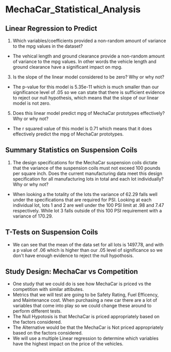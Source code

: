 # MechaCar_Statistical_Analysis

## Linear Regression to Predict
1. Which variables/coefficients provided a non-random amount of variance to the mpg values in the dataset?
- The vehical length and ground clearance provide a non-random amount of variance to the mpg values.  In other words the vehicle length and ground clearance have a significant impact on mpg. 
3. Is the slope of the linear model considered to be zero? Why or why not?
- The p-value for this model is 5.35e-11 which is much smaller than our significance level of .05 so we can state that there is sufficient evidence to reject our null hypothesis, which means that the slope of our linear model is not zero.
5. Does this linear model predict mpg of MechaCar prototypes effectively? Why or why not?
- The r squared value of this model is 0.71 which means that it does effectively predict the mpg of MechaCar prototypes. 


## Summary Statistics on Suspension Coils
1. The design specifications for the MechaCar suspension coils dictate that the variance of the suspension coils must not exceed 100 pounds per square inch. Does the current manufacturing data meet this design specification for all manufacturing lots in total and each lot individually? Why or why not?
- When looking a the totality of the lots the variance of 62.29 falls well under the specifications that are required for PSI.  Looking at each individual lot, lots 1 and 2 are well under the 100 PSI limit at .98 and 7.47 respectively.  While lot 3 falls outside of this 100 PSI requirement with a variance of 170.29. 

## T-Tests on Suspension Coils
- We can see that the mean of the data set for all lots is 1497.78, and with a p value of .06 which is higher than our .05 level of significance so we don't have enough evidence to reject the null hypothosis.  

## Study Design: MechaCar vs Competition
- One study that we could do is see how MechaCar is priced vs the competition with similar attibutes.
- Metrics that we will test are going to be Safety Rating, Fuel Efficency, and Maintenance cost.  When purchasing a new car there are a lot of variables that come into play so we could change these around to perform different tests. 
- The Null Hypotosis is that MechaCar is priced appropriately based on the factors considered. 
- The Alternative would be that the MechaCar is Not priced appropriately based on the factors considered. 
- We will use a multiple Linear regression to determine which variables have the highest impact on the price of the vehicles. 

